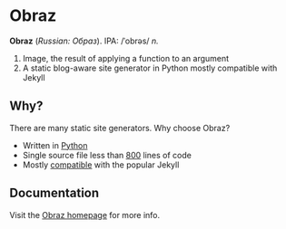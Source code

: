 Obraz
=====

**Obraz** (*Russian: Образ*). IPA: /ˈobrəs/ *n.*

1. Image, the result of applying a function to an argument
2. A static blog-aware site generator in Python mostly compatible with Jekyll


Why?
----

There are many static site generators. Why choose Obraz?

* Written in [Python][1]
* Single source file less than [800][2] lines of code
* Mostly [compatible][3] with the popular Jekyll


Documentation
-------------

Visit the [Obraz homepage][4] for more info.


[1]: https://xkcd.com/353/
[2]: https://github.com/vlasovskikh/obraz/blob/master/obraz/__init__.py
[3]: https://obraz.pirx.ru/jekyll.html
[4]: https://obraz.pirx.ru/
